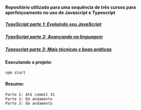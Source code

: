 **Repositório utilizado para uma sequência de três cursos para aperfeiçoamento no uso de Javascript e Typescript**


##### [TypeScript parte 1: Evoluindo seu JavaScript](https://cursos.alura.com.br/course/typescript-evoluindo-javascript)
##### [TypeScript parte 2: Avançando na linguagem](https://cursos.alura.com.br/course/typescript-avancando-linguagem)
##### [Typescript parte 3: Mais técnicas e boas práticas](https://cursos.alura.com.br/course/typescript-tecnicas-boas-praticas)

#### Executando o projeto:
```
npm start
```

#### Resumo:
```
Parte 1: Até commit 31
Parte 2: Em andamento
Parte 3: Em andamento
```
